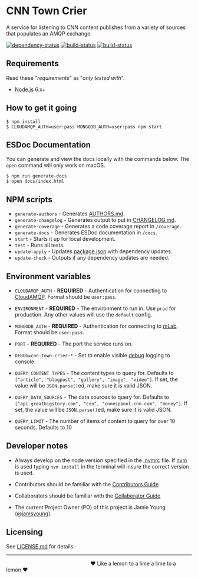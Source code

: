 # CNN Town Crier

A service for listening to CNN content publishes from a variety of sources that
populates an AMQP exchange.

[![dependency-status](https://gemnasium.com/cnnlabs/cnn-town-crier.svg)](https://gemnasium.com/cnnlabs/cnn-town-crier)
[![build-status](https://img.shields.io/travis/cnnlabs/cnn-town-crier/master.svg?style=flat-square&label=master)](https://travis-ci.org/cnnlabs/cnn-town-crier)
[![build-status](https://img.shields.io/travis/cnnlabs/cnn-town-crier/master.svg?style=flat-square&label=develop)](https://travis-ci.org/cnnlabs/cnn-town-crier)



## Requirements

Read these "_requirements_" as "_only tested with_".

- [Node.js](https://nodejs.org/) 6.x+



## How to get it going

```shell
$ npm install
$ CLOUDAMQP_AUTH=user:pass MONGODB_AUTH=user:pass npm start
```



## ESDoc Documentation

You can generate and view the docs locally with the commands below.  The `open`
command will only work on macOS.

```shell
$ npm run generate-docs
$ open docs/index.html
```



## NPM scripts

- `generate-authors` - Generates [AUTHORS.md](./AUTHORS.md).
- `generate-changelog` - Generates output to put in [CHANGELOG.md](./CHANGELOG.md).
- `generate-coverage` - Generates a code coverage report in `/coverage`.
- `generate-docs` - Generates ESDoc documentation in `/docs`.
- `start` - Starts it up for local development.
- `test` - Runs all tests.
- `update-apply` - Updates [package.json](./package.json) with dependency updates.
- `update-check` - Outputs if any dependency updates are needed.



## Environment variables

- `CLOUDAMQP_AUTH` - **REQUIRED** - Authentication for connecting to
[  CloudAMQP](https://www.cloudamqp.com).  Format should be `user:pass`.

- `ENVIRONMENT` - **REQUIRED** - The environment to run in.  Use `prod` for
  production.  Any other values will use the `default` config.

- `MONGODB_AUTH` - **REQUIRED** - Authentication for connecting to
  [mLab](https://mlab.com).  Format should be `user:pass`.

- `PORT` - **REQUIRED** - The port the service runs on.

- `DEBUG=cnn-town-crier:*` - Set to enable visible
  [debug](https://www.npmjs.com/package/debug) logging to console.

- `QUERY_CONTENT_TYPES` - The content types to query for.  Defaults to
  `["article", "blogpost", "gallery", "image", "video"]`.  If set, the value
  will be `JSON.parse()`ed, make sure it is valid JSON.

- `QUERY_DATA_SOURCES` - The data sources to query for.  Defaults to
  `["api.greatbigstory.com", "cnn", "cnnespanol.cnn.com", "money"]`. If set, the
  value will be `JSON.parse()`ed, make sure it is valid JSON.

- `QUERY_LIMIT` - The number of items of content to query for over 10 seconds.
  Defaults to 10



## Developer notes

- Always develop on the node version specified in the [.nvmrc](./.nvmrc) file.
  If [nvm](https://github.com/creationix/nvm) is used typing `nvm install`
  in the terminal will insure the correct version is used.

- Contributors should be familiar with the [Contributors Guide](https://github.com/cnnlabs/organization-docs/blob/master/CONTRIBUTING.md)

- Collaborators should be familiar with the [Collaborator Guide](https://github.com/cnnlabs/organization-docs/blob/master/COLLABORATOR_GUIDE.md)

- The current Project Owner (PO) of this project is Jamie Young
([@jamsyoung](https://github.com/jamsyoung/)).



## Licensing

See [LICENSE.md](./LICENSE.md) for details.


---
                                                                                ♥︎ Like a lemon to a lime a lime to a lemon ♥︎
